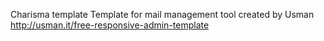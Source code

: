 Charisma template
Template for mail management tool
created by Usman
http://usman.it/free-responsive-admin-template
